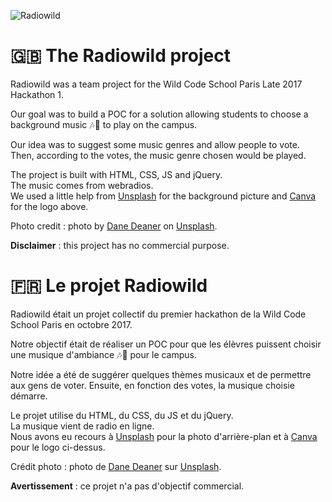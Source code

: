 ![Radiowild](https://s26.postimg.org/3zxmbamk9/radiowildfulllogo250.png)

# 🇬🇧 The Radiowild project

Radiowild was a team project for the Wild Code School Paris Late 2017 Hackathon 1.

Our goal was to build a POC for a solution allowing students to choose a background music 🎶🎷 to play on the campus.

Our idea was to suggest some music genres and allow people to vote. Then, according to the votes, the music genre chosen would be played.

The project is built with HTML, CSS, JS and jQuery.  
The music comes from webradios.  
We used a little help from [Unsplash](https://unsplash.com) for the background picture and [Canva](https://canva.com) for the logo above.

Photo credit : photo by [Dane Deaner](https://unsplash.com/@danedeaner?utm_medium=referral&utm_campaign=photographer-credit&utm_content=creditBadge) on [Unsplash](https://unsplash.com).

**Disclaimer** : this project has no commercial purpose.

# 🇫🇷 Le projet Radiowild

Radiowild était un projet collectif du premier hackathon de la Wild Code School Paris en octobre 2017.

Notre objectif était de réaliser un POC pour que les élèvres puissent choisir une musique d'ambiance 🎶🎷 pour le campus.

Notre idée a été de suggérer quelques thèmes musicaux et de permettre aux gens de voter. Ensuite, en fonction des votes, la musique choisie démarre.

Le projet utilise du HTML, du CSS, du JS et du jQuery.  
La musique vient de radio en ligne.  
Nous avons eu recours à [Unsplash](https://unsplash.com) pour la photo d'arrière-plan et à [Canva](https://canva.com) pour le logo ci-dessus.

Crédit photo : photo de [Dane Deaner](https://unsplash.com/@danedeaner?utm_medium=referral&utm_campaign=photographer-credit&utm_content=creditBadge) sur [Unsplash](https://unsplash.com).

**Avertissement** : ce projet n'a pas d'objectif commercial.




